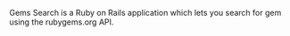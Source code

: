 Gems Search is a Ruby on Rails application which lets you search for gem using the rubygems.org API.
